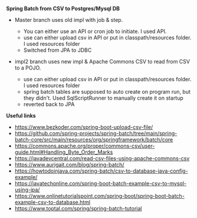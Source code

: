 **Spring Batch from CSV to Postgres/Mysql DB**

- Master branch uses old impl with job & step.
    - You can either use an API or cron job to initiate. I used API.
    - use can either upload csv in API or put in classpath/resources folder. I used resources folder
    - Switched from JPA to JDBC



- impl2 branch uses new impl & Apache Commons CSV to read from CSV to a POJO.
    - use can either upload csv in API or put in classpath/resources folder. I used resources folder
    - spring batch tables are supposed to auto create on program run, but they didn't. Used SqlScriptRunner to manually create it on startup
    - reverted back to JPA


**Useful links**

- https://www.bezkoder.com/spring-boot-upload-csv-file/
- https://github.com/spring-projects/spring-batch/tree/main/spring-batch-core/src/main/resources/org/springframework/batch/core
- https://commons.apache.org/proper/commons-csv/user-guide.html#Handling_Byte_Order_Marks
- https://javadevcentral.com/read-csv-files-using-apache-commons-csv
- https://www.aurigait.com/blog/spring-batch/
- https://howtodoinjava.com/spring-batch/csv-to-database-java-config-example/
- https://javatechonline.com/spring-boot-batch-example-csv-to-mysql-using-jpa/
- https://www.onlinetutorialspoint.com/spring-boot/spring-boot-batch-example-csv-to-database.html
- https://www.toptal.com/spring/spring-batch-tutorial

